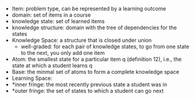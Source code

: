 - Item: problem type, can be represented by a learning outcome
- domain: set of items in a course
- knowledge state: set of learned items
- knowledge structure: domain with the tree of dependencies for the states
- Knowledge Space: a structure that is closed under union
    - well-graded: for each pair of knowledge states, to go from one state to
      the next, you only add one item
- Atom: the smallest state for a particular item q (definition 12), i.e., the
  state at which a student learns q
- Base: the minmal set of atoms to form a complete knowledge space
- Learning Space:
- \*inner fringe: the most recently previous state a student was in
- \*outer fringe: the set of states to which a student can go next
